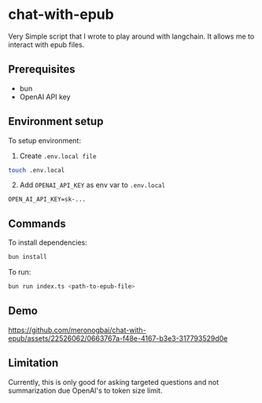 # chat-with-epub

Very Simple script that I wrote to play around with langchain. It allows me to interact with epub files.

## Prerequisites

- bun
- OpenAI API key

## Environment setup

To setup environment:

1. Create `.env.local file`

```bash
touch .env.local
```

2. Add `OPENAI_API_KEY` as env var to `.env.local`

```env
OPEN_AI_API_KEY=sk-...
```

## Commands

To install dependencies:

```bash
bun install
```

To run:

```bash
bun run index.ts <path-to-epub-file>
```

## Demo

https://github.com/meronogbai/chat-with-epub/assets/22526062/0663767a-f48e-4167-b3e3-317793529d0e

## Limitation

Currently, this is only good for asking targeted questions and not summarization due OpenAI's to token size limit.
